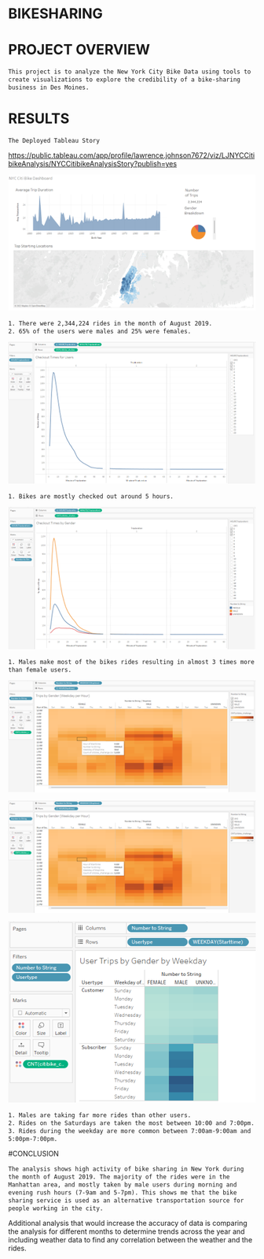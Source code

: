 # BIKESHARING


# PROJECT OVERVIEW

	This project is to analyze the New York City Bike Data using tools to create visualizations to explore the credibility of a bike-sharing business in Des Moines.

# RESULTS

	The Deployed Tableau Story

https://public.tableau.com/app/profile/lawrence.johnson7672/viz/LJNYCCitibikeAnalysis/NYCCitibikeAnalysisStory?publish=yes

![NYC Bike Data Visualizations for August 2019](https://github.com/ljohnson1212/bikesharing/blob/main/NYC_Data.png)
	
	1. There were 2,344,224 rides in the month of August 2019.
	2. 65% of the users were males and 25% were females.

![Checkout Times for Users](https://github.com/ljohnson1212/bikesharing/blob/main/Checkout_Time_For_Users.png)

	1. Bikes are mostly checked out around 5 hours.

![Checkout Times By Gender](https://github.com/ljohnson1212/bikesharing/blob/main/Trips_By_Gender.png)

	1. Males make most of the bikes rides resulting in almost 3 times more than female users.

![Trips by Weekday per Hour](https://github.com/ljohnson1212/bikesharing/blob/main/Trips_By_Weekday_Per_Hour.png)

![Trips By Gender (Weekday per Hour)](https://github.com/ljohnson1212/bikesharing/blob/main/Trips_By_Weekday_Per_Hour.png)

![User Trips by Gender by Weekday](https://github.com/ljohnson1212/bikesharing/blob/main/Trips_By_Gender_By_Weekday.png)

	1. Males are taking far more rides than other users. 
	2. Rides on the Saturdays are taken the most between 10:00 and 7:00pm.
	3. Rides during the weekday are more common between 7:00am-9:00am and 5:00pm-7:00pm.

#CONCLUSION

	The analysis shows high activity of bike sharing in New York during the month of August 2019. The majority of the rides were in the Manhattan area, and mostly taken by male users during morning and evening rush hours (7-9am and 5-7pm). This shows me that the bike sharing service is used as an alternative transportation source for people working in the city.

Additional analysis that would increase the accuracy of data is comparing the analysis for different months to determine trends across the year and including weather data to find any correlation between the weather and the rides.

	 